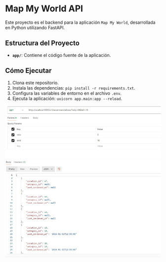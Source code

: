 # Map My World API

Este proyecto es el backend para la aplicación `Map My World`, desarrollada en Python utilizando FastAPI.

## Estructura del Proyecto

- **`app/`**: Contiene el código fuente de la aplicación.

## Cómo Ejecutar

1. Clona este repositorio.
2. Instala las dependencias: `pip install -r requirements.txt`.
3. Configura las variables de entorno en el archivo `.env`.
4. Ejecuta la aplicación: `uvicorn app.main:app --reload`.

![Screenshot recommendations](Captura%20de%20pantalla%202024-08-08%20180512.jpg)